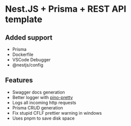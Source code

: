 # Nest.JS + Prisma + REST API template

## Added support
- Prisma
- Dockerfile
- VSCode Debugger
- @nestjs/config

## Features
- Swagger docs generation
- Better logger with [pino-pretty](https://github.com/pinojs/pino-pretty)
- Logs all incoming http requests
- Prisma CRUD generation
- Fix stupid CFLF prettier warning in windows
- Uses pnpm to save disk space